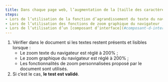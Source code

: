 ```yaml
---
title: Dans chaque page web, l’augmentation de la [taille des caractères](#taille-des-caracteres) jusqu’à 200%, au moins, ne doit pas provoquer de perte d’information. Cette règle est-elle respectée selon une de ces conditions (hors cas particuliers) ?
steps:
- Lors de l’utilisation de la fonction d’agrandissement du texte du navigateur ;
- Lors de l’utilisation des fonctions de zoom graphique du navigateur ;
- Lors de l’utilisation d’un [composant d’interface](#composant-d-interface) propre au site permettant d’agrandir le texte ou de zoomer.
---
```


1. Vérifier dans le document si les textes restent présents et lisibles lorsque :
      * Le zoom texte du navigateur est réglé à 200% ;
      * Le zoom graphique du navigateur est réglé à 200% ;
      * Les fonctionnalités de zoom personnalisées proposé par le document sont utilisés.
2. Si c’est le cas, **le test est validé**.